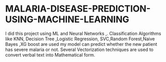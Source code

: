 # MALARIA-DISEASE-PREDICTION-USING-MACHINE-LEARNING
 I did this project using ML and Neural Networks ,. Classification Algorithms like  KNN, Decision Tree ,Logistic Regression, SVC,Random Forest,Naive Bayes ,XG boost are  used my model can predict whether the new patient has severe malaria or not. Several  Vectorization techniques are used to convert verbal text into Mathematical form.
